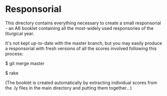 # Responsorial #

This directory contains everything necessary to create a small responsorial -
an A6 booklet containing all the most-widely used responsories of the
liturgical year.

It's not kept up-to-date with the master branch, but you may easily 
produce a responsorial
with fresh versions of all the scores involved following this process:

$ git merge master

$ rake

(The booklet is created automatically by extracting individual scores 
from the .ly files in the main directory and putting them together...)